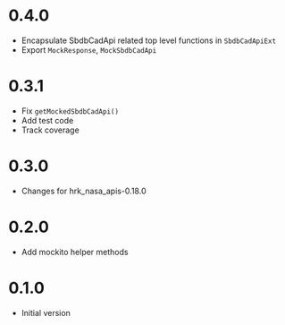 # 0.4.0

- Encapsulate SbdbCadApi related top level functions in `SbdbCadApiExt`
- Export `MockResponse`, `MockSbdbCadApi`

# 0.3.1

- Fix `getMockedSbdbCadApi()`
- Add test code
- Track coverage

# 0.3.0

- Changes for hrk_nasa_apis-0.18.0

# 0.2.0

- Add mockito helper methods

# 0.1.0

- Initial version
